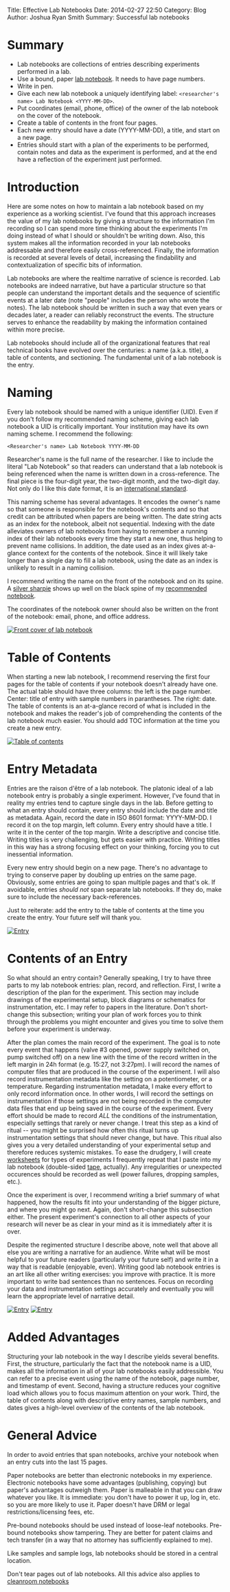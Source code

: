 Title: Effective Lab Notebooks
Date: 2014-02-27 22:50
Category: Blog
Author: Joshua Ryan Smith
Summary: Successful lab notebooks

Summary
=======
* Lab notebooks are collections of entries describing experiments performed in a lab.
* Use a bound, paper [lab notebook](http://www.amazon.com/exec/obidos/ASIN/B00007LV4B). It needs to have page numbers.
* Write in pen.
* Give each new lab notebook a uniquely identifying label: `<researcher's name> Lab Notebook <YYYY-MM-DD>`.
* Put coordinates (email, phone, office) of the owner of the lab notebook on the cover of the notebook.
* Create a table of contents in the front four pages.
* Each new entry should have a date (YYYY-MM-DD), a title, and start on a new page.
* Entries should start with a plan of the experiments to be performed, contain notes and data as the experiment is performed, and at the end have a reflection of the experiment just performed.

Introduction
============
Here are some notes on how to maintain a lab notebook based on my experience as a working scientist. I've found that this approach increases the value of my lab notebooks by giving a structure to the information I'm recording so I can spend more time thinking about the experiments I'm doing instead of what I should or shouldn't be writing down. Also, this system makes all the information recorded in your lab notebooks addressable and therefore easily cross-referenced. Finally, the information is recorded at several levels of detail, increasing the findability and contextualization of specific bits of information.

Lab notebooks are where the realtime narrative of science is recorded. Lab notebooks are indeed narrative, but have a particular structure so that people can understand the important details and the sequence of scientific events at a later date (note "people" includes the person who wrote the notes). The lab notebook should be written in such a way that even years or decades later, a reader can reliably reconstruct the events. The structure serves to enhance the readability by making the information contained within more precise.

Lab notebooks should include all of the organizational features that real technical books have evolved over the centuries: a name (a.k.a. title), a table of contents, and sectioning. The fundamental unit of a lab notebook is the entry.

Naming
======
Every lab notebook should be named with a unique identifier (UID). Even if you don't follow my recommended naming scheme, giving each lab notebook a UID is critically important. Your institution may have its own naming scheme. I recommend the following:

	<Researcher's name> Lab Notebook YYYY-MM-DD

Researcher's name is the full name of the researcher. I like to include the literal "Lab Notebook" so that readers can understand that a lab notebook is being referenced when the name is written down in a cross-reference. The final piece is the four-digit year, the two-digit month, and the two-digit day. Not only do I like this date format, it is an [international standard](http://en.wikipedia.org/wiki/ISO_8601).

This naming scheme has several advantages. It encodes the owner's name so that someone is responsible for the notebook's contents and so that credit can be attributed when papers are being written. The date string acts as an index for the notebook, albeit not sequential. Indexing with the date alleviates owners of lab notebooks from having to remember a running index of their lab notebooks every time they start a new one, thus helping to prevent name collisions. In addition, the date used as an index gives at-a-glance context for the contents of the notebook. Since it will likely take longer than a single day to fill a lab notebook, using the date as an index is unlikely to result in a naming collision.

I recommend writing the name on the front of the notebook and on its spine. A [silver sharpie](http://www.amazon.com/exec/obidos/ASIN/B00009RAX4) shows up well on the black spine of my [recommended notebook](http://www.amazon.com/exec/obidos/ASIN/B00007LV4B).

The coordinates of the notebook owner should also be written on the front of the notebook: email, phone, and office address.

[![Front cover of lab notebook](images/cover_small.png "Front cover of lab notebook")](images/cover.png)

Table of Contents
=================
When starting a new lab notebook, I recommend reserving the first four pages for the table of contents if your notebook doesn't already have one. The actual table should have three columns: the left is the page number. Center: title of entry with sample numbers in parantheses. The right: date. The table of contents is an at-a-glance record of what is included in the notebook and makes the reader's job of comprehending the contents of the lab notebook much easier. You should add TOC information at the time you create a new entry.

[![Table of contents](images/toc_small.png "Table of contents")](images/toc.png)

Entry Metadata
==============
Entries are the raison d'être of a lab notebook. The platonic ideal of a lab notebook entry is probably a single experiment. However, I've found that in reality my entries tend to capture single days in the lab. Before getting to what an entry should contain, every entry should include the date and title as metadata. Again, record the date in ISO 8601 format: YYYY-MM-DD. I record it on the top margin, left column. Every entry should have a title. I write it in the center of the top margin. Write a descriptive and concise title. Writing titles is very challenging, but gets easier with practice. Writing titles in this way has a strong focusing effect on your thinking, forcing you to cut inessential information.

Every new entry should begin on a new page. There's no advantage to trying to conserve paper by doubling up entries on the same page. Obviously, some entries are going to span multiple pages and that's ok. If avoidable, entries *should not* span separate lab notebooks. If they do, make sure to include the necessary back-references.

Just to reiterate: add the entry to the table of contents at the time you create the entry. Your future self will thank you.

[![Entry](images/entry0_small.png "Entry")](images/entry0.png)


Contents of an Entry
====================
So what should an entry contain? Generally speaking, I try to have three parts to my lab notebook entries: plan, record, and reflection. First, I write a description of the plan for the experiment. This section may include drawings of the experimental setup, block diagrams or schematics for instrumentation, etc. I may refer to papers in the literature. Don't short-change this subsection; writing your plan of work forces you to think through the problems you might encounter and gives you time to solve them before your experiment is underway.

After the plan comes the main record of the experiment. The goal is to note every event that happens (valve #3 opened, power supply switched on, pump switched off) on a new line with the time of the record written in the left margin in 24h format (e.g. 15:27, not 3:27pm). I will record the names of computer files that are produced in the course of the experiment. I will also record instrumentation metadata like the setting on a potentiometer, or a temperature. Regarding instrumentation metadata, I make every effort to only record information once. In other words, I will record the settings on instrumentation if those settings are not being recorded in the computer data files that end up being saved in the course of the experiment. Every effort should be made to record *ALL* the conditions of the instrumentation, especially settings that rarely or never change. I treat this step as a kind of ritual -- you might be surprised how often this ritual turns up instrumentation settings that should never change, but have. This ritual also gives you a very detailed understanding of your experimental setup and therefore reduces systemic mistakes. To ease the drudgery, I will create [worksheets](https://github.com/jrsmith3/tfan_experiment_worksheets) for types of experiments I frequently repeat that I paste into my lab notebook (double-sided [tape](http://www.amazon.com/exec/obidos/ASIN/B0035LXTYU), actually). Any irregularities or unexpected occurences should be recorded as well (power failures, dropping samples, etc.).

Once the experiment is over, I recommend writing a brief summary of what happened, how the results fit into your understanding of the bigger picture, and where you might go next. Again, don't short-change this subsection either. The present experiment's connection to all other aspects of your research will never be as clear in your mind as it is immediately after it is over.

Despite the regimented structure I describe above, note well that above all else you are writing a narrative for an audience. Write what will be most helpful to your future readers (particularly your future self) and write it in a way that is readable (enjoyable, even). Writing good lab notebook entries is an art like all other writing exercises: you improve with practice. It is more important to write bad sentences than no sentences. Focus on recording your data and instrumentation settings accurately and eventually you will learn the appropriate level of narrative detail.

[![Entry](images/entry1_small.png "Entry")](images/entry1.png)
[![Entry](images/entry2_small.png "Entry")](images/entry2.png)

Added Advantages
================
Structuring your lab notebook in the way I describe yields several benefits. First, the structure, particularly the fact that the notebook name is a UID, makes all the information in all of your lab notebooks easily addressible. You can refer to a precise event using the name of the notebook, page number, and timestamp of event. Second, having a structure reduces your cognitive load which allows you to focus maximum attention on your work. Third, the table of contents along with descriptive entry names, sample numbers, and dates gives a high-level overview of the contents of the lab notebook.

General Advice
==============
In order to avoid entries that span notebooks, archive your notebook when an entry cuts into the last 15 pages.

Paper notebooks are better than electronic notebooks in my experience. Electronic notebooks have some advantages (publishing, copying) but paper's advantages outweigh them. Paper is malleable in that you can draw whatever you like. It is immediate: you don't have to power it up, log in, etc. so you are more likely to use it. Paper doesn't have DRM or legal restrictions/licensing fees, etc.

Pre-bound notebooks should be used instead of loose-leaf notebooks. Pre-bound notebooks show tampering. They are better for patent claims and tech transfer (in a way that no attorney has sufficiently explained to me).

Like samples and sample logs, lab notebooks should be stored in a central location.

Don't tear pages out of lab notebooks. All this advice also applies to [cleanroom notebooks](http://www.amazon.com/exec/obidos/ASIN/B0054RIENY)
